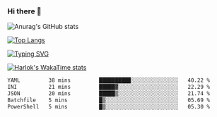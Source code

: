### Hi there 👋

<!--
**wray-le/wray-lee* is a ✨ _special_ ✨ repository because its `README.md` (this file) appears on your GitHub profile.

Here are some ideas to get you started:

- 🔭 I’m currently working on ...
- 🌱 I’m currently learning ...
- 👯 I’m looking to collaborate on ...
- 🤔 I’m looking for help with ...
- 💬 Ask me about ...
- 📫 How to reach me: ...
- 😄 Pronouns: ...
- ⚡ Fun fact: ...
-->


![Anurag's GitHub stats](https://github-readme-stats.vercel.app/api?username=wray-lee&show_icons=true&theme=tokyonight&bg_color=0091BEF0)


[![Top Langs](https://github-readme-stats.vercel.app/api/top-langs/?username=wray-lee&exclude_repo=wray-lee.github.io,wray-lee&layout=donut)](https://github.com/anuraghazra/github-readme-stats)


[![Typing SVG](https://readme-typing-svg.herokuapp.com?color=91BEF0&vCenter=true&lines=This+is+Wray's+homepage;A+noob+developer)](https://git.io/typing-svg)

[![Harlok's WakaTime stats](https://github-readme-stats.vercel.app/api/wakatime?username=wray-lee)](https://github.com/anuraghazra/github-readme-stats)

<!--START_SECTION:waka-->

```txt
YAML         38 mins         ██████████░░░░░░░░░░░░░░░   40.22 %
INI          21 mins         █████▓░░░░░░░░░░░░░░░░░░░   22.29 %
JSON         20 mins         █████▒░░░░░░░░░░░░░░░░░░░   21.74 %
Batchfile    5 mins          █▒░░░░░░░░░░░░░░░░░░░░░░░   05.69 %
PowerShell   5 mins          █▒░░░░░░░░░░░░░░░░░░░░░░░   05.30 %
```

<!--END_SECTION:waka-->
